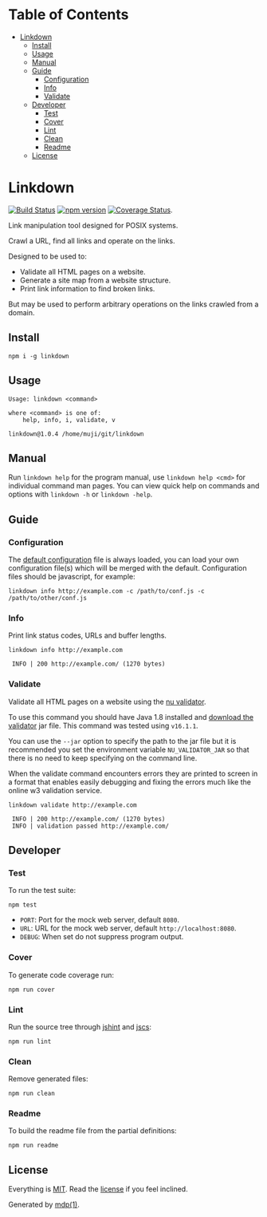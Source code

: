 Table of Contents
=================

* [Linkdown](#linkdown)
  * [Install](#install)
  * [Usage](#usage)
  * [Manual](#manual)
  * [Guide](#guide)
    * [Configuration](#configuration)
    * [Info](#info)
    * [Validate](#validate)
  * [Developer](#developer)
    * [Test](#test)
    * [Cover](#cover)
    * [Lint](#lint)
    * [Clean](#clean)
    * [Readme](#readme)
  * [License](#license)

Linkdown
========

[<img src="https://travis-ci.org/tmpfs/linkdown.svg?v=2" alt="Build Status">](https://travis-ci.org/tmpfs/linkdown)
[<img src="http://img.shields.io/npm/v/linkdown.svg?v=2" alt="npm version">](https://npmjs.org/package/linkdown)
[<img src="https://coveralls.io/repos/tmpfs/linkdown/badge.svg?branch=master&service=github&v=3" alt="Coverage Status">](https://coveralls.io/github/tmpfs/linkdown?branch=master).

Link manipulation tool designed for POSIX systems.

Crawl a URL, find all links and operate on the links.

Designed to be used to:

* Validate all HTML pages on a website.
* Generate a site map from a website structure.
* Print link information to find broken links.

But may be used to perform arbitrary operations on the links crawled from a domain.

## Install

```
npm i -g linkdown
```

## Usage

```
Usage: linkdown <command>

where <command> is one of:
    help, info, i, validate, v

linkdown@1.0.4 /home/muji/git/linkdown
```

## Manual

Run `linkdown help` for the program manual, use `linkdown help <cmd>` for individual command man pages. You can view quick help on commands and options with `linkdown -h` or `linkdown -help`.

## Guide

### Configuration

The [default configuration](https://github.com/tmpfs/linkdown/blob/master/linkdown.js) file is always loaded, you can load your own configuration file(s) which will be merged with the default. Configuration files should be javascript, for example:

```
linkdown info http://example.com -c /path/to/conf.js -c /path/to/other/conf.js
```

### Info

Print link status codes, URLs and buffer lengths.

```shell
linkdown info http://example.com
```

```
 INFO | 200 http://example.com/ (1270 bytes)
```

### Validate

Validate all HTML pages on a website using the [nu validator](https://github.com/validator/validator).

To use this command you should have Java 1.8 installed and [download the validator](https://github.com/validator/validator/releases) jar file. This command was tested using `v16.1.1`.

You can use the `--jar` option to specify the path to the jar file but it is recommended you set the environment variable `NU_VALIDATOR_JAR` so that there is no need to keep specifying on the command line.

When the validate command encounters errors they are printed to screen in a format that enables easily debugging and fixing the errors much like the online w3 validation service.

```shell
linkdown validate http://example.com
```

```
 INFO | 200 http://example.com/ (1270 bytes)
 INFO | validation passed http://example.com/
```

## Developer

### Test

To run the test suite:

```
npm test
```

* `PORT`: Port for the mock web server, default `8080`.
* `URL`: URL for the mock web server, default `http://localhost:8080`.
* `DEBUG`: When set do not suppress program output.

### Cover

To generate code coverage run:

```
npm run cover
```

### Lint

Run the source tree through [jshint](http://jshint.com) and [jscs](http://jscs.info):

```
npm run lint
```

### Clean

Remove generated files:

```
npm run clean
```

### Readme

To build the readme file from the partial definitions:

```
npm run readme
```

## License

Everything is [MIT](http://en.wikipedia.org/wiki/MIT_License). Read the [license](https://github.com/tmpfs/linkdown/blob/master/LICENSE) if you feel inclined.

Generated by [mdp(1)](https://github.com/tmpfs/mdp).

[validator]: https://github.com/validator/validator
[validator-releases]: https://github.com/validator/validator/releases
[simplecrawler]: https://github.com/cgiffard/node-simplecrawler
[jshint]: http://jshint.com
[jscs]: http://jscs.info
